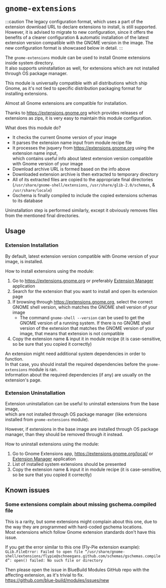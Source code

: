 # `gnome-extensions`

:::caution
The legacy configuration format, which uses a part of the extension download URL to declare extensions to install, is still supported. However, it is advised to migrate to new configuration, since it offers the benefits of a clearer configuration & automatic installation of the latest extension version compatible with the GNOME version in the image. The new configuration format is showcased below in detail.
:::

The `gnome-extensions` module can be used to install Gnome extensions inside system directory.  
It also supports uninstallation as well, for extensions which are not installed through OS package manager.

This module is universally compatible with all distributions which ship Gnome, as it's not tied to specific distribution packaging format for installing extensions.

Almost all Gnome extensions are compatible for installation.

Thanks to https://extensions.gnome.org which provides releases of extensions as zips, it is very easy to maintain this module configuration.  

What does this module do?  
- It checks the current Gnome version of your image
- It parses the extension name input from module recipe file
- It processes the jsquery from https://extensions.gnome.org using the extension name input,  
  which contains useful info about latest extension version compatible with Gnome version of your image 
- Download archive URL is formed based on the info above  
- Downloaded extension archive is then extracted to temporary directory
- All of its extracted files are copied to the appropriate final directories  
  (`/usr/share/gnome-shell/extensions`, `/usr/share/glib-2.0/schemas`, & `/usr/share/locale`)
- Gschema is finally compiled to include the copied extensions schemas to its database

Uninstallation step is performed similarly, except it obviously removes files from the mentioned final directories.

## Usage

### Extension Installation

By default, latest extension version compatible with Gnome version of your image, is installed.

How to install extensions using the module:  
1. Go to https://extensions.gnome.org or preferably [Extension Manager](https://github.com/mjakeman/extension-manager) application
2. Search for the extension that you want to install and open its extension page
3. If browsing through https://extensions.gnome.org, select the correct GNOME shell version, which matches the GNOME shell version of your image
   - The command `gnome-shell --version` can be used to get the GNOME version of a running system.
   If there is no GNOME shell version of the extension that matches the GNOME version of your image, that means that extension is not compatible
4. Copy the extension name & input it in module recipe (it is case-sensitive, so be sure that you copied it correctly)

An extension might need additional system dependencies in order to function.  
In that case, you should install the required dependencies before the `gnome-extensions` module is ran.  
Information about the required dependencies (if any) are usually on the extension's page.  

### Extension Uninstallation

Extension uninstallation can be useful to uninstall extensions from the base image,  
which are not installed through OS package manager (like extensions installed from `gnome-extensions` module).

However, if extensions in the base image are installed through OS package manager, than they should be removed through it instead.

How to uninstall extensions using the module:  
1. Go to Gnome Extensions app, https://extensions.gnome.org/local/ or [Extension Manager](https://github.com/mjakeman/extension-manager) application
2. List of installed system extensions should be presented
3. Copy the extension name & input it in module recipe (it is case-sensitive, so be sure that you copied it correctly)

## Known issues
  
### Some extensions complain about missing gschema.compiled file

This is a rarity, but some extensions might complain about this one, due to the way they are programmed with hard-coded gschema locations.  
Most extensions which follow Gnome extension standards don't have this issue.

If you get the error similar to this one (Fly-Pie extension example):  
`GLib.FileError: Failed to open file “/usr/share/gnome-shell/extensions/flypie@schneegans.github.com/schemas/gschemas.compiled”: open() failed: No such file or directory`

Then please open the issue in BlueBuild Modules GitHub repo with the affecting extension, as it's trivial to fix.  
https://github.com/blue-build/modules/issues/new
